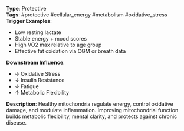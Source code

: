**Type**: Protective  
**Tags**: #protective #cellular_energy #metabolism #oxidative_stress  
**Trigger Examples**:
- Low resting lactate
- Stable energy + mood scores
- High VO2 max relative to age group
- Effective fat oxidation via CGM or breath data

**Downstream Influence**:
- ↓ Oxidative Stress
- ↓ Insulin Resistance
- ↓ Fatigue
- ↑ Metabolic Flexibility

**Description**:
Healthy mitochondria regulate energy, control oxidative damage, and modulate inflammation. Improving mitochondrial function builds metabolic flexibility, mental clarity, and protects against chronic disease.

